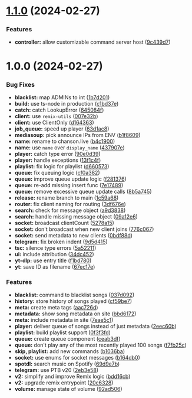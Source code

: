 # [1.1.0](https://github.com/obviyus/chanson.live/compare/v1.0.0...v1.1.0) (2024-02-27)


### Features

* **controller:** allow customizable command server host ([9c439d7](https://github.com/obviyus/chanson.live/commit/9c439d73f1daf8e75f42c64ff20d4e65be115a12))

# 1.0.0 (2024-02-27)


### Bug Fixes

* **blacklist:** map ADMINs to int ([1b7d201](https://github.com/obviyus/chanson.live/commit/1b7d201378e8655ba6d287661e0fe8c0cc7a6fd7))
* **build:** use ts-node in production ([c1bd37e](https://github.com/obviyus/chanson.live/commit/c1bd37e7a140f266711bb1fcc340cc469f2c2da9))
* **catch:** catch LookupError ([645084f](https://github.com/obviyus/chanson.live/commit/645084fc62d337fcae183672792b0d03f77d6f64))
* **client:** use `remix-utils` ([007e32b](https://github.com/obviyus/chanson.live/commit/007e32bf093a1be0713f582222a8f4425f55c37f))
* **client:** use ClientOnly ([d164363](https://github.com/obviyus/chanson.live/commit/d16436365c91eaafca904361bc82acdc798fbb2e))
* **job_queue:** speed up player ([63d1ac8](https://github.com/obviyus/chanson.live/commit/63d1ac83e856ad5fb03d39b0fa101d6db9d11f32))
* **mediasoup:** pick announce IPs from ENV ([b1f8609](https://github.com/obviyus/chanson.live/commit/b1f8609add419de314b68939033b79d21abbaea3))
* **name:** rename to chanson.live ([b4c1900](https://github.com/obviyus/chanson.live/commit/b4c19004673043df0df1a428a5c9ccd151f9d135))
* **name:** use `name` over `display_name` ([437907e](https://github.com/obviyus/chanson.live/commit/437907e96c1d1526e81ecd60a8e41d488daa8994))
* **player:** catch type error ([90e0d39](https://github.com/obviyus/chanson.live/commit/90e0d39e5bcdd582f5aad0b3361c16f9b630070b))
* **player:** handle exceptions ([13f1c4f](https://github.com/obviyus/chanson.live/commit/13f1c4f3e986d5afd916497754fb37411807eb9b))
* **playlist:** fix logic for playlist ([d660573](https://github.com/obviyus/chanson.live/commit/d660573710dc05ae6630bc5b946049853efaef05))
* **queue:** fix queuing logic ([cf0a382](https://github.com/obviyus/chanson.live/commit/cf0a382fe3342f8e5ddeae6421a1f95acfa09ed6))
* **queue:** improve queue update logic ([f281376](https://github.com/obviyus/chanson.live/commit/f2813765d0050684c2a659dc874c902f184b32a0))
* **queue:** re-add missing insert func ([7e17489](https://github.com/obviyus/chanson.live/commit/7e174899c43aaa10e9270a9d7fee737b3067f2ce))
* **queue:** remove excessive queue update calls ([8b5a745](https://github.com/obviyus/chanson.live/commit/8b5a745999d8424d6acb4436cd388d37f545752f))
* **release:** rename branch to main ([1c59a68](https://github.com/obviyus/chanson.live/commit/1c59a68bcdb0ca0f79b1efde770b645132a5789c))
* **router:** fix client naming for routing ([3df676e](https://github.com/obviyus/chanson.live/commit/3df676e345814772f3cd8fe07f54bb043e9794c3))
* **search:** check for message object ([a9d3838](https://github.com/obviyus/chanson.live/commit/a9d38383fb679dddd1bb98eb3d26fe236fee131e))
* **search:** handle missing message object ([09a12e6](https://github.com/obviyus/chanson.live/commit/09a12e640df8bfbd154a02676815349e62e4c421))
* **socket:** broadcast clientCount ([5278a15](https://github.com/obviyus/chanson.live/commit/5278a15fe1a09d02e2fd2df3983b903425d3f8c8))
* **socket:** don't broadcast when new client joins ([776c067](https://github.com/obviyus/chanson.live/commit/776c067c56b39a07762eb35ca9b16907946cbac6))
* **socket:** send metadata to new clients ([0bdf88d](https://github.com/obviyus/chanson.live/commit/0bdf88d6cdfc9fc9dd5979aba8bb258a4b55ee1b))
* **telegram:** fix broken indent ([9d5d415](https://github.com/obviyus/chanson.live/commit/9d5d415d19dd1dda1e4e48212f09269e8fb5532c))
* **tsc:** silence type errors ([5a52211](https://github.com/obviyus/chanson.live/commit/5a52211ad8ce75af5c5d8ae2da24aeb4c2584811))
* **ui:** include attribution ([34dc452](https://github.com/obviyus/chanson.live/commit/34dc452b155fccfbd1c3c46b2c650f9287cef73b))
* **yt-dlp:** use entry title ([f1bd780](https://github.com/obviyus/chanson.live/commit/f1bd780354275d393e64938bf71dc2e4352f9b71))
* **yt:** save ID as filename ([67ec17e](https://github.com/obviyus/chanson.live/commit/67ec17e1361ad28788cbae9b3f14d28269ec5b72))


### Features

* **blacklist:** command to blacklist songs ([037d092](https://github.com/obviyus/chanson.live/commit/037d0929265373c04116b23784642076c62a4724))
* **history:** store history of songs played ([cf59be7](https://github.com/obviyus/chanson.live/commit/cf59be7db1b794c685772d988a6a4017f60aa7e0))
* **meta:** create meta tags ([aac726d](https://github.com/obviyus/chanson.live/commit/aac726d62dacadc73580340065b10523ee12eb23))
* **metadata:** show song metadata on site ([bbd6172](https://github.com/obviyus/chanson.live/commit/bbd6172db615fe6f605bb6291c21875b3fb6a663))
* **meta:** include metadata in site ([7eae5c1](https://github.com/obviyus/chanson.live/commit/7eae5c1a5002ae29eb8eb30725d780d58496f0b2))
* **player:** deliver queue of songs instead of just metadata ([2eec60b](https://github.com/obviyus/chanson.live/commit/2eec60b5eb6347f8c18b0643f36735ea41328363))
* **playlist:** build playlist support ([0f3f3fd](https://github.com/obviyus/chanson.live/commit/0f3f3fd805aa9761214adcefbeed23121d0aa2f2))
* **queue:** create queue component ([ceab3df](https://github.com/obviyus/chanson.live/commit/ceab3df166d4900a0594fc38d2ce04e5bf396fc7))
* **queue:** don't play any of the most recently played 100 songs ([f7fb25c](https://github.com/obviyus/chanson.live/commit/f7fb25cbcf477a0452124007ef46412111ecd882))
* **skip, playlist:** add new commands ([b1036ba](https://github.com/obviyus/chanson.live/commit/b1036ba566c4ddef248bbfcf4bdd7f6bbc5eeb10))
* **socket:** use enums for socket messages ([b164db0](https://github.com/obviyus/chanson.live/commit/b164db0484a1db919582f777f668745a3c701e5b))
* **spotdl:** search music on Spotify ([69d9e7b](https://github.com/obviyus/chanson.live/commit/69d9e7b8de0baf4165ac9b49529d069ceadb51f7))
* **telegram:** use PTB v20 ([2eb3e58](https://github.com/obviyus/chanson.live/commit/2eb3e58fa3ced78795f2c5f3d90daead1fcb0788))
* **v2:** simplify and improve Remix logic ([bdd16cb](https://github.com/obviyus/chanson.live/commit/bdd16cbee8952af90387da7c8b83bdfde4058e6e))
* **v2:** upgrade remix entrypoint ([20c6328](https://github.com/obviyus/chanson.live/commit/20c632863f56210c4ba807fbe69873fb5d5a98dd))
* **volume:** manage state of volume ([92ad506](https://github.com/obviyus/chanson.live/commit/92ad5067dc64a99cdf9844a118424b05b1298b7e))
